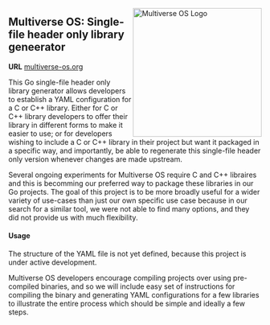 [<img src="https://avatars2.githubusercontent.com/u/24763891?s=400&u=c1150e7da5667f47159d433d8e49dad99a364f5f&v=4"  width="256px" height="256px" align="right" alt="Multiverse OS Logo">](https://github.com/multiverse-os)

## Multiverse OS: Single-file header only library geneerator
**URL** [multiverse-os.org](https://multiverse-os.org)

This Go single-file header only library generator allows developers to
establish a YAML configuration for a C or C++ library. Either for C or C++
library developers to offer their library in different forms to make it easier
to use; or for developers wishing to include a C or C++ library in their project
but want it packaged in a specific way, and importantly, be able to regenerate
this single-file header only version whenever changes are made upstream.  

Several ongoing experiments for Multiverse OS require C and C++ libraires and
this is becomming our preferred way to package these libraries in our Go
projects. The goal of this project is to be more broadly useful for a wider
variety of use-cases than just our own specific use case because in our search
for a similar tool, we were not able to find many options, and they did not
provide us with much flexibility. 

#### Usage 
The structure of the YAML file is not yet defined, because this project is under
active development. 

Multiverse OS developers encourage compiling projects over using pre-compiled 
binaries, and so we will include easy set of instructions for compiling the
binary and generating YAML configurations for a few libraries to illustrate the
entire process which should be simple and ideally a few steps. 

